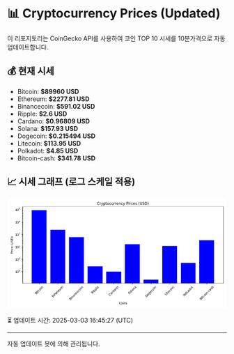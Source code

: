 
# 📊 Cryptocurrency Prices (Updated)

이 리포지토리는 CoinGecko API를 사용하여 코인 TOP 10 시세를 10분가격으로 자동 업데이트합니다.

## 💰 현재 시세
- Bitcoin: **$89960 USD**
- Ethereum: **$2277.81 USD**
- Binancecoin: **$591.02 USD**
- Ripple: **$2.6 USD**
- Cardano: **$0.96809 USD**
- Solana: **$157.93 USD**
- Dogecoin: **$0.215494 USD**
- Litecoin: **$113.95 USD**
- Polkadot: **$4.85 USD**
- Bitcoin-cash: **$341.78 USD**

## 📈 시세 그래프 (로그 스케일 적용)
![Crypto Prices](crypto_prices.png)

⏳ 업데이트 시간: 2025-03-03 16:45:27 (UTC)

---
자동 업데이트 봇에 의해 관리됩니다.
